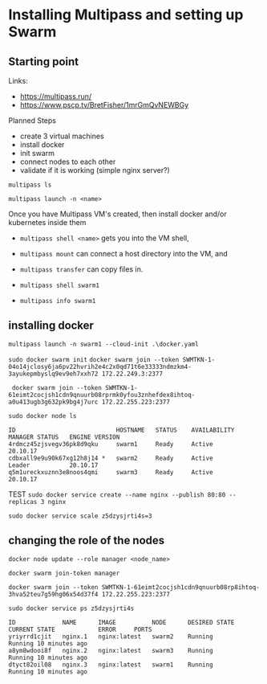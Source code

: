 # Installing Multipass and setting up Swarm

## Starting point

Links:

- https://multipass.run/
- https://www.pscp.tv/BretFisher/1mrGmQvNEWBGy

Planned Steps

- create 3 virtual machines
- install docker
- init swarm
- connect nodes to each other
- validate if it is working (simple nginx server?)

`multipass ls`

`multipass launch -n <name>`

Once you have Multipass VM's created,
then install docker and/or kubernetes inside them

- `multipass shell <name>` gets you into the VM shell,
- `multipass mount` can connect a host directory into the VM, and
- `multipass transfer` can copy files in.

- `multipass shell swarm1`
- `multipass info swarm1`

## installing docker

`multipass launch -n swarm1 --cloud-init .\docker.yaml`

`sudo docker swarm init`
`docker swarm join --token SWMTKN-1-04o14jclosy6ja6pv22hvrih2e4c2x0qd71t6e33333ndmzkm4-3ayukepmbyslq9ev9eh7xxh72 172.22.249.3:2377`

` docker swarm join --token SWMTKN-1-61eimt2cocjsh1cdn9qnuurb08rprmk0yfou3znhefdex8ihtoq-a0u413ugb3g632pk9bg4j7urc 172.22.255.223:2377`

`sudo docker node ls`

```
ID                            HOSTNAME   STATUS    AVAILABILITY   MANAGER STATUS   ENGINE VERSION
4rdmcz45zjsvegv36pk8d9qku     swarm1     Ready     Active                          20.10.17
cdbxall9e9u90k67xg12h8j14 *   swarm2     Ready     Active         Leader           20.10.17
q5m1ureckxuznn3e8noos4qmi     swarm3     Ready     Active                          20.10.17
```

TEST
`sudo docker service create --name nginx --publish 80:80 --replicas 3 nginx`

`sudo docker service scale z5dzysjrti4s=3`

## changing the role of the nodes

`docker node update --role manager <node_name>`

`docker swarm join-token manager`

`docker swarm join --token SWMTKN-1-61eimt2cocjsh1cdn9qnuurb08rp8ihtoq-3hva52teu7g59hg06x54d37f4 172.22.255.223:2377`

`sudo docker service ps z5dzysjrti4s`

```
ID             NAME      IMAGE          NODE      DESIRED STATE   CURRENT STATE            ERROR     PORTS
yriyrrd1cjit   nginx.1   nginx:latest   swarm2    Running         Running 10 minutes ago
a8ym8wdooi8f   nginx.2   nginx:latest   swarm3    Running         Running 10 minutes ago
dtyct82oil08   nginx.3   nginx:latest   swarm1    Running         Running 10 minutes ago
```
